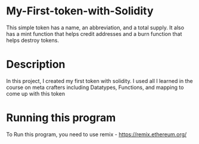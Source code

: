 # My-First-token-with-Solidity
This simple token has a name, an abbreviation, and a total supply. It also has a mint function that helps credit addresses and a burn function that helps destroy tokens.

# Description
In this project, I created my first token with solidity. I used all I learned in the course on meta crafters including Datatypes, Functions, and mapping to come up with this token

# Running this program

To Run this program, you need to use remix - https://remix.ethereum.org/



